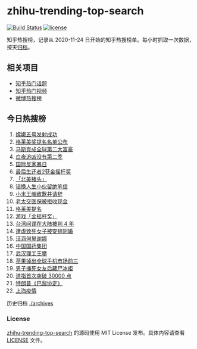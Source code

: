 # zhihu-trending-top-search

[![Build Status](https://github.com/justjavac/zhihu-trending-top-search/workflows/ci/badge.svg?branch=main)](https://github.com/justjavac/zhihu-trending-top-search/actions)
[![license](https://img.shields.io/github/license/justjavac/zhihu-trending-top-search)](https://github.com/justjavac/zhihu-trending-top-search/blob/main/LICENSE)

知乎热搜榜，记录从 2020-11-24 日开始的知乎热搜榜单。每小时抓取一次数据，按天[归档](./archives)。

## 相关项目

- [知乎热门话题](https://github.com/justjavac/zhihu-trending-hot-questions)
- [知乎热门视频](https://github.com/justjavac/zhihu-trending-hot-video)
- [微博热搜榜](https://github.com/justjavac/weibo-trending-hot-search)

## 今日热搜榜

<!-- BEGIN -->
<!-- 最后更新时间 Wed Nov 25 2020 23:03:37 GMT+0800 (CST) -->
1. [嫦娥五号发射成功](https://www.zhihu.com/search?q=嫦娥五号)
1. [格莱美奖提名名单公布](https://www.zhihu.com/search?q=格莱美)
1. [马斯克成全球第二大富豪](https://www.zhihu.com/search?q=马斯克)
1. [白夜追凶没有第二季](https://www.zhihu.com/search?q=白夜追凶第二季)
1. [国际反家暴日](https://www.zhihu.com/search?q=家暴)
1. [最后生还者2获金摇杆奖 ](https://www.zhihu.com/search?q=金摇杆奖)
1. [「北美猪头」](https://www.zhihu.com/search?q=北美猪头)
1. [错换人生小伙留绝笔信](https://www.zhihu.com/search?q=错换人生)
1. [小米王嵋致歉并请辞](https://www.zhihu.com/search?q=小米王嵋)
1. [老太交医保被拒收现金](https://www.zhihu.com/search?q=老人医保)
1. [格莱美提名](https://www.zhihu.com/search?q=格莱美)
1. [游戏「金摇杆奖」](https://www.zhihu.com/search?q=金摇杆奖)
1. [台湾间谍在大陆被判 4 年](https://www.zhihu.com/search?q=台湾间谍)
1. [遭虐致死女子被安排阴婚](https://www.zhihu.com/search?q=不孕女子阴婚)
1. [汪涵何炅谢娜](https://www.zhihu.com/search?q=何炅)
1. [中国国药集团](https://www.zhihu.com/search?q=国药集团)
1. [武汉理工王攀](https://www.zhihu.com/search?q=王攀)
1. [苹果掉出全球手机市场前三](https://www.zhihu.com/search?q=苹果)
1. [男子捅死女友后藏尸冰柜](https://www.zhihu.com/search?q=男子捅死女友)
1. [道指首次突破 30000 点](https://www.zhihu.com/search?q=道指)
1. [特朗普《巴黎协定》](https://www.zhihu.com/search?q=特朗普)
1. [上海疫情](https://www.zhihu.com/search?q=上海疫情)
<!-- END -->

历史归档 [./archives](./archives)

### License

[zhihu-trending-top-search](https://github.com/justjavac/zhihu-trending-top-search) 的源码使用 MIT License 发布。具体内容请查看 [LICENSE](./LICENSE) 文件。
